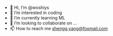 - 👋 Hi, I’m @woshiys
- 👀 I’m interested in coding
- 🌱 I’m currently learning ML
- 💞️ I’m looking to collaborate on ...
- 📫 How to reach me shengg.yang@foxmail.com

<!---
woshiys/woshiys is a ✨ special ✨ repository because its `README.md` (this file) appears on your GitHub profile.
You can click the Preview link to take a look at your changes.
--->
